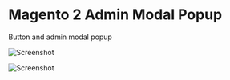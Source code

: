 # Magento 2 Admin Modal Popup

Button and admin modal popup

![Screenshot](https://snipboard.io/65oKyX.jpg)

![Screenshot](https://snipboard.io/jZObUS.jpg)